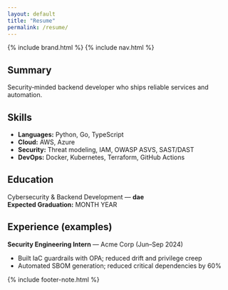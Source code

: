 ```yaml
---
layout: default
title: "Resume"
permalink: /resume/
---
```


{% include brand.html %}
{% include nav.html %}

## Summary
Security‑minded backend developer who ships reliable services and automation.

## Skills
- **Languages:** Python, Go, TypeScript
- **Cloud:** AWS, Azure
- **Security:** Threat modeling, IAM, OWASP ASVS, SAST/DAST
- **DevOps:** Docker, Kubernetes, Terraform, GitHub Actions

## Education
Cybersecurity & Backend Development — **dae**  
**Expected Graduation:** MONTH YEAR

## Experience (examples)
**Security Engineering Intern** — Acme Corp (Jun–Sep 2024)  
- Built IaC guardrails with OPA; reduced drift and privilege creep  
- Automated SBOM generation; reduced critical dependencies by 60%

{% include footer-note.html %}